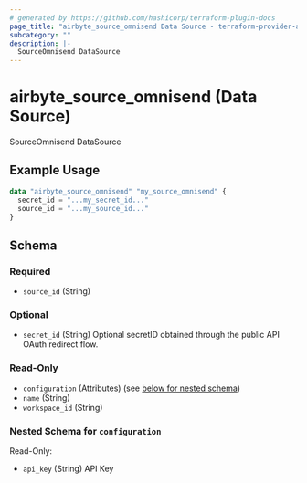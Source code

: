 ```yaml
---
# generated by https://github.com/hashicorp/terraform-plugin-docs
page_title: "airbyte_source_omnisend Data Source - terraform-provider-airbyte"
subcategory: ""
description: |-
  SourceOmnisend DataSource
---
```


# airbyte_source_omnisend (Data Source)

SourceOmnisend DataSource

## Example Usage

```terraform
data "airbyte_source_omnisend" "my_source_omnisend" {
  secret_id = "...my_secret_id..."
  source_id = "...my_source_id..."
}
```

<!-- schema generated by tfplugindocs -->
## Schema

### Required

- `source_id` (String)

### Optional

- `secret_id` (String) Optional secretID obtained through the public API OAuth redirect flow.

### Read-Only

- `configuration` (Attributes) (see [below for nested schema](#nestedatt--configuration))
- `name` (String)
- `workspace_id` (String)

<a id="nestedatt--configuration"></a>
### Nested Schema for `configuration`

Read-Only:

- `api_key` (String) API Key


